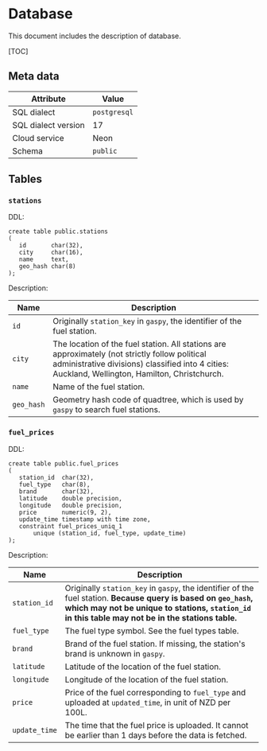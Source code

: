# Database

This document includes the description of database.

[TOC]



## Meta data

| Attribute           | Value        |
| ------------------- | ------------ |
| SQL dialect         | `postgresql` |
| SQL dialect version | 17           |
| Cloud service       | Neon         |
| Schema              | `public`     |



## Tables

### `stations`

DDL:

```
create table public.stations
(
   id       char(32),
   city     char(16),
   name     text,
   geo_hash char(8)
);
```

Description:

| Name       | Description                                                  |
| ---------- | ------------------------------------------------------------ |
| `id`       | Originally `station_key` in `gaspy`, the identifier of the fuel station. |
| `city`     | The location of the fuel station. All stations are approximately (not strictly follow political administrative divisions) classified into 4 cities: Auckland, Wellington, Hamilton, Christchurch. |
| `name`     | Name of the fuel station.                                    |
| `geo_hash` | Geometry hash code of quadtree, which is used by `gaspy` to search fuel stations. |



### `fuel_prices`

DDL:

```
create table public.fuel_prices
(
   station_id  char(32),
   fuel_type   char(8),
   brand       char(32),
   latitude    double precision,
   longitude   double precision,
   price       numeric(9, 2),
   update_time timestamp with time zone,
   constraint fuel_prices_uniq_1
       unique (station_id, fuel_type, update_time)
);
```

Description:

| Name          | Description                                                  |
| ------------- | ------------------------------------------------------------ |
| `station_id`  | Originally `station_key` in `gaspy`, the identifier of the fuel station. **Because query is based on `geo_hash`, which may not be unique to stations, `station_id` in this table may not be in the stations table.** |
| `fuel_type`   | The fuel type symbol. See the fuel types table.              |
| `brand`       | Brand of the fuel station. If missing, the station's brand is unknown in `gaspy`. |
| `latitude`    | Latitude of the location of the fuel station.                |
| `longitude`   | Longitude of the location of the fuel station.               |
| `price`       | Price of the fuel corresponding to `fuel_type` and uploaded at `updated_time`, in unit of NZD per 100L. |
| `update_time` | The time that the fuel price is uploaded. It cannot be earlier than 1 days before the data is fetched. |

